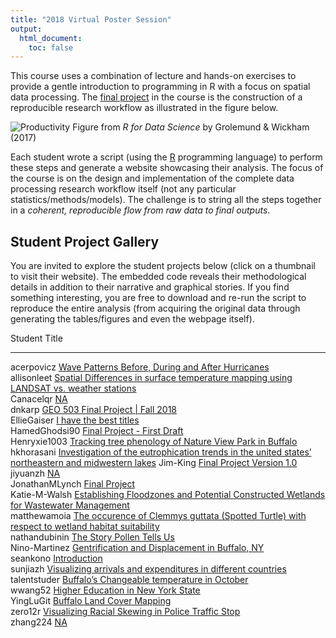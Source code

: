 ```yaml
---
title: "2018 Virtual Poster Session"
output:
  html_document:
    toc: false
---
```


This course uses a combination of lecture and hands-on exercises to provide a gentle introduction to programming in R with a focus on spatial data processing. The [final project](Project.html) in the course is the construction of a reproducible research workflow as illustrated in the figure below.

![Productivity](00_CourseIntroduction/assets/data-science.png)
Figure from _R for Data Science_ by Grolemund & Wickham (2017)

Each student wrote a script (using the [R](https://www.r-project.org/) programming language) to perform these steps and generate a website showcasing their analysis. The focus of the course is on the design and implementation of the complete data processing research workflow itself (not any particular statistics/methods/models). The challenge is to string all the steps together in a _coherent, reproducible flow from raw data to final outputs_.  

## Student Project Gallery

You are invited to explore the student projects below (click on a thumbnail to visit their website).  The embedded code reveals their methodological details in addition to their narrative and graphical stories.   If you find something interesting, you are free to download and re-run the script to reproduce the entire analysis (from acquiring the original data through generating the tables/figures and even the webpage itself).









Student          Title                                                                                                                                                                        
---------------  -----------------------------------------------------------------------------------------------------------------------------------------------------------------------------
acerpovicz       [Wave Patterns Before, During and After Hurricanes](https://adamwilsonlabedu.github.io/geo503-2018-finalproject-acerpovicz/)                                                 
allisonleet      [Spatial Differences in surface temperature mapping using LANDSAT vs. weather stations](https://adamwilsonlabedu.github.io/geo503-2018-finalproject-allisonleet)             
Canacelqr        [NA](https://adamwilsonlabedu.github.io/geo503-2018-finalproject-Canacelqr)                                                                                                  
dnkarp           [GEO 503 Final Project | Fall 2018](https://adamwilsonlabedu.github.io/geo503-2018-finalproject-dnkarp/)                                                                     
EllieGaiser      [I have the best titles](https://adamwilsonlabedu.github.io/geo503-2018-finalproject-EllieGaiser)                                                                            
HamedGhodsi90    [Final Project - First Draft](https://adamwilsonlabedu.github.io/geo503-2018-finalproject-HamedGhodsi90)                                                                     
Henryxie1003     [Tracking tree phenology of Nature View Park in Buffalo](https://adamwilsonlabedu.github.io/geo503-2018-finalproject-Henryxie1003)                                           
hkhorasani       [Investigation of the eutrophication trends in the united states’ northeastern and midwestern lakes](https://adamwilsonlabedu.github.io/geo503-2018-finalproject-hkhorasani) 
Jim-King         [Final Project Version 1.0](https://adamwilsonlabedu.github.io/geo503-2018-finalproject-Jim-King/)                                                                           
jiyuanzh         [NA](https://adamwilsonlabedu.github.io/geo503-2018-finalproject-jiyuanzh)                                                                                                   
JonathanMLynch   [Final Project](https://adamwilsonlabedu.github.io/geo503-2018-finalproject-JonathanMLynch/)                                                                                 
Katie-M-Walsh    [Establishing Floodzones and Potential Constructed Wetlands for Wastewater Management](https://adamwilsonlabedu.github.io/geo503-2018-finalproject-Katie-M-Walsh)            
matthewamoia     [The occurence of Clemmys guttata (Spotted Turtle) with respect to wetland habitat suitability](https://adamwilsonlabedu.github.io/geo503-2018-finalproject-matthewamoia/)   
nathandubinin    [The Story Pollen Tells Us](https://adamwilsonlabedu.github.io/geo503-2018-finalproject-nathandubinin/)                                                                      
Nino-Martinez    [Gentrification and Displacement in Buffalo, NY](https://adamwilsonlabedu.github.io/geo503-2018-finalproject-Nino-Martinez/)                                                 
seankono         [Introduction](https://adamwilsonlabedu.github.io/geo503-2018-finalproject-seankono/)                                                                                        
sunjiazh         [Visualizing arrivals and expenditures in different countries](https://adamwilsonlabedu.github.io/geo503-2018-finalproject-sunjiazh)                                         
talentstuder     [Buffalo’s Changeable temperature in October](https://adamwilsonlabedu.github.io/geo503-2018-finalproject-talentstuder)                                                      
wwang52          [Higher Education in New York State](https://adamwilsonlabedu.github.io/geo503-2018-finalproject-wwang52)                                                                    
YingLuGit        [Buffalo Land Cover Mapping](https://adamwilsonlabedu.github.io/geo503-2018-finalproject-YingLuGit/)                                                                         
zero12r          [Visualizing Racial Skewing in Police Traffic Stop](https://adamwilsonlabedu.github.io/geo503-2018-finalproject-zero12r)                                                     
zhang224         [NA](https://adamwilsonlabedu.github.io/geo503-2018-finalproject-zhang224)                                                                                                   
